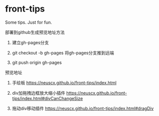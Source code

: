 # front-tips
Some tips. Just for fun.


部署到github生成预览地址方法

1. 建立gh-pages分支

2. git checkout -b gh-pages 将gh-pages分支推到远端

3. git push origin gh-pages


预览地址

1. 手绘板 https://neuscx.github.io/front-tips/index.html

2. div加拖拽边框放大缩小插件 https://neuscx.github.io/front-tips/index.html#divCanChangeSize

3. 拖动div移动插件 https://neuscx.github.io/front-tips/index.html#dragDiv